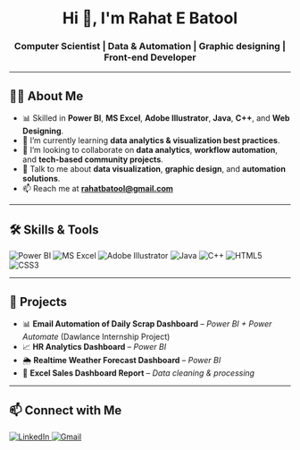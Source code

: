 <h1 align="center">Hi 👋, I'm Rahat E Batool</h1>
<h3 align="center">Computer Scientist | Data & Automation | Graphic designing | Front-end 
  Developer</h3>

---

## 🧑‍💻 About Me

- 📊 Skilled in **Power BI**, **MS Excel**, **Adobe Illustrator**, **Java**, **C++**, and **Web Designing**.
- 🌱 I’m currently learning **data analytics & visualization best practices**.
- 👯 I’m looking to collaborate on **data analytics**, **workflow automation**, and **tech-based community projects**.
- 💬 Talk to me about **data visualization**, **graphic design**, and **automation solutions**.
- 📫 Reach me at **rahatbatool@gmail.com**

---

## 🛠 Skills & Tools

<p align="left">
  <img src="https://img.icons8.com/color/48/power-bi.png" alt="Power BI" title="Power BI"/>
  <img src="https://img.icons8.com/color/48/microsoft-excel-2019--v1.png" alt="MS Excel" title="MS Excel"/>
  <img src="https://img.icons8.com/color/48/adobe-illustrator.png" alt="Adobe Illustrator" title="Adobe Illustrator"/>
  <img src="https://img.icons8.com/color/48/java-coffee-cup-logo.png" alt="Java" title="Java"/>
  <img src="https://img.icons8.com/color/48/c-plus-plus-logo.png" alt="C++" title="C++"/>
  <img src="https://img.icons8.com/color/48/html-5.png" alt="HTML5" title="HTML5"/>
  <img src="https://img.icons8.com/color/48/css3.png" alt="CSS3" title="CSS3"/>
</p>

---

## 🚀 Projects

- 📊 **Email Automation of Daily Scrap Dashboard** – *Power BI + Power Automate* (Dawlance Internship Project)
- 📈 **HR Analytics Dashboard** – *Power BI*
- 🌦 **Realtime Weather Forecast Dashboard** – *Power BI*
- 📑 **Excel Sales Dashboard Report** – *Data cleaning & processing*

---

## 📫 Connect with Me

<p align="left">
  <a href="https://www.linkedin.com/in/rahat-e-batool-867b7a829" target="_blank">
    <img src="https://img.icons8.com/color/48/linkedin.png" alt="LinkedIn" title="LinkedIn"/>
  </a>
  <a href="mailto:rahatbatool@gmail.com">
    <img src="https://img.icons8.com/color/48/gmail-new.png" alt="Gmail" title="Gmail"/>
  </a>
</p>
